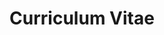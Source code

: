---
layout: cv
classes: wide
author_profile: false
title: Curriculum Vitae
lang: en
lang-ref: cv
permalink: :basename
---